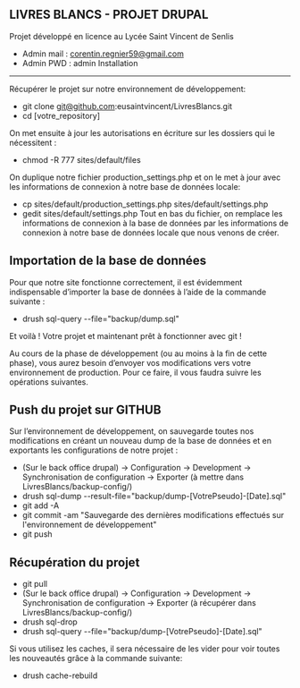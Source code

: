 
LIVRES BLANCS - PROJET DRUPAL
-----------------------------

Projet développé en licence au Lycée Saint Vincent de Senlis

 - Admin mail : corentin.regnier59@gmail.com
 - Admin PWD : admin
Installation
------------

Récupérer le projet sur notre environnement de développement:

 * git clone git@github.com:eusaintvincent/LivresBlancs.git
 * cd [votre_repository]

On met ensuite à jour les autorisations en écriture sur les dossiers qui le nécessitent :
 
 * chmod -R 777 sites/default/files

On duplique notre fichier production_settings.php et on le met à jour avec les informations de connexion à notre base
 de données locale:

 * cp sites/default/production_settings.php sites/default/settings.php
 * gedit sites/default/settings.php
Tout en bas du fichier, on remplace les informations de connexion à la base de données par les informations de
connexion à notre base de données locale que nous venons de créer.

Importation de la base de données
---------------------------------

Pour que notre site fonctionne correctement, il est évidemment indispensable d’importer la base de données à l’aide de la commande suivante :

 * drush sql-query --file="backup/dump.sql"

Et voilà ! Votre projet et maintenant prêt à fonctionner avec git !




Au cours de la phase de développement (ou au moins à la fin de cette phase), vous aurez besoin d’envoyer vos modifications vers votre environnement de production. Pour ce faire, il vous faudra suivre les opérations suivantes.

Push du projet sur GITHUB
-------------------------
Sur l’environnement de développement, on sauvegarde toutes nos modifications en créant un nouveau dump de la base de données et en exportants les configurations de notre projet :

 * (Sur le back office drupal) -> Configuration -> Development -> Synchronisation de configuration -> Exporter (à mettre dans LivresBlancs/backup-config/)
 * drush sql-dump --result-file="backup/dump-[VotrePseudo]-[Date].sql"
 * git add -A
 * git commit -am "Sauvegarde des dernières modifications effectués sur l'environnement de développement"
 * git push


Récupération du projet
----------------------

 * git pull
 * (Sur le back office drupal) -> Configuration -> Development -> Synchronisation de configuration -> Exporter (à récupérer dans LivresBlancs/backup-config/)
 * drush sql-drop
 * drush sql-query --file="backup/dump-[VotrePseudo]-[Date].sql"
 
Si vous utilisez les caches, il sera nécessaire de les vider pour voir toutes les nouveautés grâce à la commande suivante:

 * drush cache-rebuild
